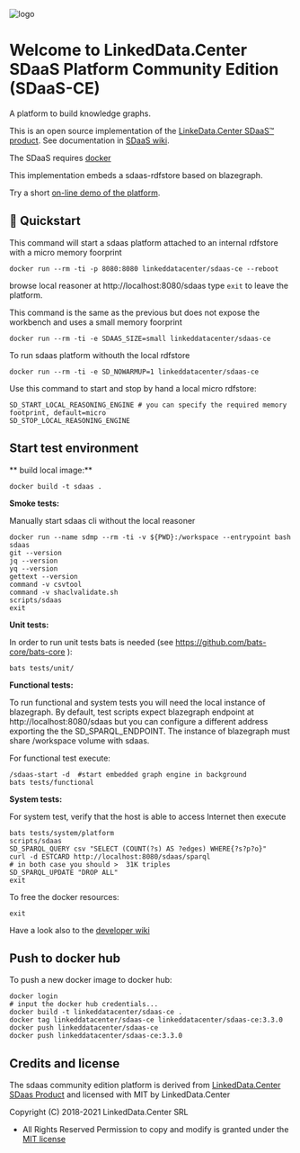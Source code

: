 ![logo](http://linkeddata.center/resources/v4/logo/Logo-colori-trasp_oriz-640x220.png)

# Welcome to LinkedData.Center SDaaS Platform Community Edition (SDaaS-CE)

A platform to build knowledge graphs.

This is an open source implementation of the [LinkeData.Center SDaaS™ product](https://it.linkeddata.center/p/sdaas).
See documentation in [SDaaS wiki](https://bitbucket.org/linkeddatacenter/sdaas/wiki/Home).

The SDaaS requires [docker](https://www.docker.com/) 

This implementation embeds a sdaas-rdfstore based on blazegraph.

Try a short [on-line demo of the platform](https://en.linkeddata.center/l/sdaas-ce-demo/).

## 🚀 Quickstart

This command will start a sdaas platform attached to an internal rdfstore with a micro memory foorprint

	docker run --rm -ti -p 8080:8080 linkeddatacenter/sdaas-ce --reboot

browse local reasoner at http://localhost:8080/sdaas type `exit` to leave the platform.

This command is the same as the previous but does not expose the workbench and uses a small memory foorprint

	docker run --rm -ti -e SDAAS_SIZE=small linkeddatacenter/sdaas-ce


To run sdaas platform withouth the local rdfstore 

	docker run --rm -ti -e SD_NOWARMUP=1 linkeddatacenter/sdaas-ce
	
Use this command to start and stop by hand a local micro rdfstore:

	SD_START_LOCAL_REASONING_ENGINE # you can specify the required memory footprint, default=micro
	SD_STOP_LOCAL_REASONING_ENGINE


## Start test environment

** build local image:**


	docker build -t sdaas .


**Smoke tests:** 

Manually start sdaas cli without the local reasoner 

```
docker run --name sdmp --rm -ti -v ${PWD}:/workspace --entrypoint bash sdaas
git --version
jq --version
yq --version
gettext --version
command -v csvtool
command -v shaclvalidate.sh
scripts/sdaas
exit
```


**Unit tests:**

In order to run unit tests bats is needed (see https://github.com/bats-core/bats-core ):

	bats tests/unit/
	

**Functional tests:**

To run functional and system tests you will need the local instance of blazegraph.
By default, test scripts expect blazegraph endpoint at http://localhost:8080/sdaas 
but you can configure a different address exporting the the SD_SPARQL_ENDPOINT.
The instance of blazegraph must share /workspace volume with sdaas.


For functional test execute: 

```
/sdaas-start -d  #start embedded graph engine in background
bats tests/functional
```

**System tests:**

For system test, verify that the host is able to access Internet then  execute 

```
bats tests/system/platform
scripts/sdaas
SD_SPARQL_QUERY csv "SELECT (COUNT(?s) AS ?edges) WHERE{?s?p?o}"
curl -d ESTCARD http://localhost:8080/sdaas/sparql
# in both case you should >  31K triples 
SD_SPARQL_UPDATE "DROP ALL"
exit
```

To free the docker resources:

	exit


Have a look also to the [developer wiki](https://github.com/linkeddatacenter/sdaas-ce/wiki)


## Push to docker hub

To push a new docker image to docker hub:

```
docker login
# input the docker hub credentials...
docker build -t linkeddatacenter/sdaas-ce .
docker tag linkeddatacenter/sdaas-ce linkeddatacenter/sdaas-ce:3.3.0
docker push linkeddatacenter/sdaas-ce
docker push linkeddatacenter/sdaas-ce:3.3.0
```


## Credits and license

The sdaas community edition platform is derived from [LinkedData.Center SDaas Product](https://it.linkeddata.center/p/sdaas) and licensed with MIT by LinkedData.Center

Copyright (C) 2018-2021 LinkedData.Center SRL
 - All Rights Reserved
Permission to copy and modify is granted under the [MIT license](LICENSE)

